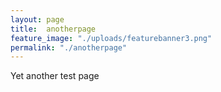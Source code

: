 ```yaml
---
layout: page
title:  anotherpage
feature_image: "./uploads/featurebanner3.png"
permalink: "./anotherpage"
---
```

Yet another test page
